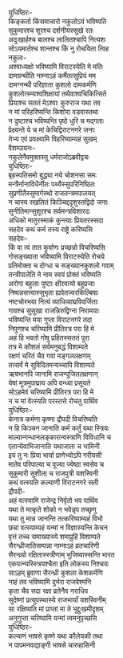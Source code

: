 युधिष्ठिरः-  
किङ्कर्ता किंसमाचारो नकुलोऽयं भविष्यति  
सुकुमारश्च शूरश्च दर्शनीयस्सुखे रतः  
अदुःखार्हश्च बालश्च लालितश्चापि नित्यशः  
सोऽयमार्तश्च शान्तश्च किं नु रोचयिता त्विह  
नकुलः-  
अश्वाध्यक्षो भविष्यामि विराटस्येति मे मतिः  
दामग्रन्थीति नाम्नाऽहं कर्मैतत्सुप्रियं मम  
दामग्नन्थी परिज्ञाता कुशलो दामकर्मणि  
कुशलोत्स्म्यश्वशिक्षायां तथैवाश्वचिकित्सिते  
प्रियाश्च सततं मेऽश्वाः कुरुराज यथा तव  
न मां परिहरिष्यन्ति किशोरा वडवास्तथा  
न दुष्टाश्च भविष्यन्ति पृष्ठे धुरि च मद्गताः  
प्रेक्ष्यन्ते ये च मां केचिद्विराटनगरे जनाः  
तेभ्य एवं प्रवक्ष्यामि विहरिष्याम्यहं सुखम्  
वैशम्पायनः-  
नकुलेनैवमुक्तस्तु धर्मराजोऽब्रवीद्वचः  
युधिष्ठिरः-  
बृहस्पतिसमो बुद्ध्या नये चोशनसा समः  
मन्त्रैर्नानाविधैर्नीतः पथ्यैस्सुपरिनिष्ठितः  
सुप्रणीतैस्सुमार्गस्थो राजतन्त्रमपालयत्  
न चास्य स्खलितं किञ्चिद्ददृशुस्तद्विदो जनाः  
सुनीतिमान्सुशूरश्च सर्वमन्त्रविशारदः  
अधिको मातुरस्माकं कुन्त्याः प्रियतरस्सदा  
सहदेव कथं कर्म तस्य राष्ट्रे करिष्यसि  
सहदेवः-  
किं वा त्वं तात कुर्वाणः प्रच्छन्नो विचरिष्यसि  
गोसङ्ख्याता भविष्यामि विराटस्येति रोचये  
प्रतिमोक्ता च दोग्धा च सङ्ख्यानकुशलो गवाम्  
तन्त्रीपालेति मे नाम स्वयं प्रोक्तं भविष्यति  
अरोगा बहुलाः पुष्टाः क्षीरवत्यो बहुप्रजाः  
निष्पन्नसत्त्वास्सुभृता ह्यपेतज्वरकिल्बिषाः  
नष्टचोरभया नित्यं व्याधिव्याघ्रविवर्जिताः  
गावश्च सुसुखा राजन्निरुद्विग्ना निरामयाः  
भविष्यन्ति मया गुप्ता विराटनगरे तदा  
निपुणश्च चरिष्यामि प्रीतिरत्र परा हि मे  
अहं हि भवतो गोषु प्रहितस्सततं पुरा  
तत्र मे कौशलं सर्वमनुबद्धं विशाम्पते  
रक्षणं चरितं चैव गवां मङ्गललक्षणम्  
तत्सर्वं मे सुविदितमन्यच्चापि विशाम्पते  
ऋषभानपि जानामि राजन्पूजितलक्षणान्  
येषां मूत्रमुपाघ्राय अपि वन्ध्या प्रसूयते  
सोऽहमेवं चरिष्यामि प्रीतिरत्र परा हि मे  
न च मां वेत्स्यति परस्तत्ते रोचतु पार्थिव  
युधिष्ठिरः-  
केनात्र कर्मणा कृष्णा द्रौपदी विचरिष्यति  
न हि किञ्चन जानाति कर्म कर्तुं यथा स्त्रियः  
माल्यान्गन्धानलङ्कारान्वस्त्राणि विविधानि च  
एतान्येवाभिजानाति यथाजाता च भामिनी  
इयं तु नः प्रिया भार्या प्राणेभ्योऽपि गरीयसी  
मातेव परिपाल्या च पूज्या ज्येष्ठा स्वसेव च  
सुकुमारी सुशीला च राजपुत्री यशस्विनी  
कथं वत्स्यति कल्याणी विराटनगरे सती  
द्रौपदी-  
अहं वत्स्यामि राजेन्द्र निर्वृतो भव पार्थिव  
यथा ते मत्कृते शोको न भवेन्नृप तच्छृणु  
यथा तु मान्न जानन्ति तत्करिष्याम्यहं विभो  
छन्ना वत्स्याम्यहं यन्मां न विज्ञास्यन्ति केचन  
वृत्तं तच्च समाख्यास्ये शमाप्रुहि विशाम्पते  
सैरन्ध्रीजातिसम्पन्ना नाम्नाऽहं व्रतचारिणी  
सैरन्ध्र्यो रक्षितास्स्त्रीणाम् भुजिष्यास्सन्ति भारत  
एकपत्न्यस्स्त्रियश्चैता इति लोकस्य निश्चयः  
साऽहम् ब्रुवाणा सैरन्ध्री कुशला केशकर्मणि  
नाहं तव भविष्यामि दुर्भरा राजवेश्मनि  
कृता चैव सदा रक्षा व्रतेनैव नराधिप  
सुदेष्णां प्रत्युपस्थास्ये राजभार्यां यशस्विनीम्  
सा रक्षिष्यति मां प्राप्तां मा ते भूद्दुःखमीदृशम्  
अनुगुप्ता चरिष्यामि यन्मां त्वमनुपृच्छसि  
युधिष्ठिरः-  
कल्याणं भाषसे कृष्णे यथा कौलेयकी तथा  
न पापमनवद्याङ्गी भाषसे चारुहासिनी  
